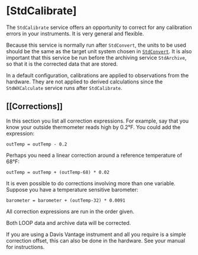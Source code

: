 # [StdCalibrate]

The `StdCalibrate` service offers an opportunity to correct for any
calibration errors in your instruments. It is very general and flexible.

Because this service is normally run after `StdConvert`, the units to be used
should be the same as the target unit system chosen in
[`StdConvert`](stdconvert.md). It is also important that this service be run
before the archiving service `StdArchive`, so that it is the corrected data
that are stored.

In a default configuration, calibrations are applied to observations from the
hardware. They are not applied to derived calculations since the
`StdWXCalculate` service runs after `StdCalibrate`.

## [[Corrections]]

In this section you list all correction expressions. For example, say that you
know your outside thermometer reads high by 0.2°F. You could add the
expression:

    outTemp = outTemp - 0.2

Perhaps you need a linear correction around a reference temperature of 68°F:

    outTemp = outTemp + (outTemp-68) * 0.02

It is even possible to do corrections involving more than one variable.
Suppose you have a temperature sensitive barometer:

    barometer = barometer + (outTemp-32) * 0.0091

All correction expressions are run in the order given.

Both LOOP data and archive data will be corrected.

If you are using a Davis Vantage instrument and all you require is a simple
correction offset, this can also be done in the hardware. See your manual
for instructions.
